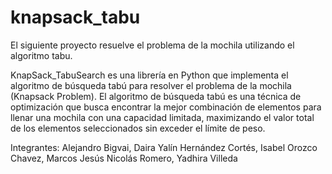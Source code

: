 # knapsack_tabu

El siguiente proyecto resuelve el problema de la mochila utilizando el algoritmo tabu. 

KnapSack_TabuSearch es una librería en Python que implementa el algoritmo de búsqueda tabú para resolver el problema de la mochila (Knapsack Problem).
El algoritmo de búsqueda tabú es una técnica de optimización que busca encontrar la mejor combinación de elementos para llenar una mochila con una capacidad limitada, maximizando el valor total de los elementos seleccionados sin exceder el límite de peso.

Integrantes:
Alejandro Bigvai, 
Daira Yalín Hernández Cortés,
Isabel Orozco Chavez,
Marcos Jesús Nicolás Romero,
Yadhira Villeda
